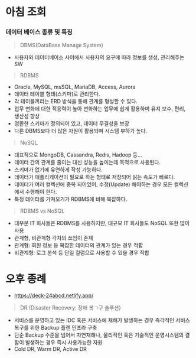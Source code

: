# 아침 조회  

### 데이터 베이스 종류 및 특징  

> DBMS(DataBase Manage System)  
- 사용자와 데이터베이스 사이에서 사용자의 요구에 따라 정보를 생성, 관리해주는 SW  

> RDBMS  
- Oracle, MySQL, msSQL, MariaDB, Access, Aurora
- 데이터 테이블 형태(스키마)로 관리한다.  
- 각 테이블끼리는 ERD 방식을 통해 관계를 형성할 수 있다.  
- 업무 변화에 대한 적응력이 높아 변화하는 업무에 쉽게 활용하며 유지 보수, 편리, 생산성 향상  
- 명환한 스키마가 정의되어 있고, 데이터 무결성을 보장
- 다른 DBMS보다 더 많은 자원이 활용되며 시스템 부하가 높다.  

> NoSQL  
- 대표적으로 MongoDB, Cassandra, Redis, Hadoop 등...
- 데이터 간의 관계를 줄이는 대신 성능을 높이는데 목적으로 사용된다.  
- 스키마가 없기에 유연하게 작성 가능하다.  
- 데이터가 애플리케이션이 필요로 하는 형태로 저장되어 읽는 속도가 빠르다.  
- 데이터가 여러 컬렉션에 중복 되어있어, 수정(Update) 해야하는 경우 모든 컬렉션에서 수행해야 한다.  
- 특정 데이터를 가져오기가 RDBMS에 비해 복잡하다.  

> RDBMS vs NoSQL  
- 대부분 IT 회사들은 RDBMS를 사용하지만, 대규모 IT 회사들도 NoSQL 또한 많이 사용  
- 관계형, 비관계형 각자의 쓰임이 존재  
- 관계형: 회원 정보 등 복잡한 데이터의 관계가 있는 경우 적합  
- 비관계형: 로그 분석 등 단일 컬럼으로 사용할 수 있을 경우 적합  

# 오후 종례  
- <a href="https://deck-24abcd.netlify.app/">https://deck-24abcd.netlify.app/</a>  

> DR (Disaster Recovery: 장애 복ㄱ구 솔루션)
- 서비스를 운영하고 있는 IDC 혹은 서비스에 재해가 발생하는 경우 즉각적인 서비스 복구를 위한 Backup 플랜 인프라 구축
- 단순 Backup 수준을 넘어서 자연재해나, 물리적인 혹은 기술적인 운영시스템의 결함이 발생하는 경우 즉시 사용가능한 자원  
- Cold DR, Warm DR, Active DR
